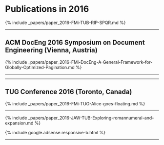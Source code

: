 


# Publications in 2016

{% include _papers/paper_2016-FMi-TUB-RIP-SPQR.md %}


<hr class="conference-start">

## ACM DocEng 2016 Symposium on Document Engineering (Vienna, Austria)

{% include _papers/paper_2016-FMi-DocEng-A-General-Framework-for-Globally-Optimized-Pagination.md %}

<hr class="conference-end">



<hr class="conference-start">

## TUG Conference 2016 (Toronto, Canada)

{% include _papers/paper_2016-FMi-TUG-Alice-goes-floating.md %}

<hr class="conference-end">



{% include _papers/paper_2016-JAW-TUB-Exploring-romannumeral-and-expansion.md %}


<div class="row">{% include google.adsense.responsive-b.html %}</div><hr> 


